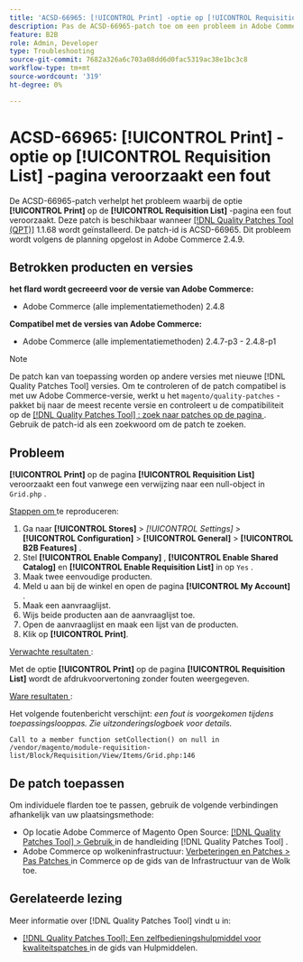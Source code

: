 ```yaml
---
title: 'ACSD-66965: [!UICONTROL Print] -optie op [!UICONTROL Requisition List] -pagina veroorzaakt een fout'
description: Pas de ACSD-66965-patch toe om een probleem in Adobe Commerce op te lossen waarbij de optie [!UICONTROL Print] op de pagina [!UICONTROL Requisition List] een fout veroorzaakt.
feature: B2B
role: Admin, Developer
type: Troubleshooting
source-git-commit: 7682a326a6c703a08dd6d0fac5319ac38e1bc3c8
workflow-type: tm+mt
source-wordcount: '319'
ht-degree: 0%

---
```



# ACSD-66965: **[!UICONTROL Print]** -optie op **[!UICONTROL Requisition List]** -pagina veroorzaakt een fout

De ACSD-66965-patch verhelpt het probleem waarbij de optie **[!UICONTROL Print]** op de **[!UICONTROL Requisition List]** -pagina een fout veroorzaakt. Deze patch is beschikbaar wanneer [[!DNL Quality Patches Tool (QPT)]](/help/tools/quality-patches-tool/quality-patches-tool-to-self-serve-quality-patches.md) 1.1.68 wordt geïnstalleerd. De patch-id is ACSD-66965. Dit probleem wordt volgens de planning opgelost in Adobe Commerce 2.4.9.

## Betrokken producten en versies

**het flard wordt gecreeerd voor de versie van Adobe Commerce:**

* Adobe Commerce (alle implementatiemethoden) 2.4.8

**Compatibel met de versies van Adobe Commerce:**

* Adobe Commerce (alle implementatiemethoden) 2.4.7-p3 - 2.4.8-p1

>[!NOTE]
>
>De patch kan van toepassing worden op andere versies met nieuwe [!DNL Quality Patches Tool] versies. Om te controleren of de patch compatibel is met uw Adobe Commerce-versie, werkt u het `magento/quality-patches` -pakket bij naar de meest recente versie en controleert u de compatibiliteit op de [[!DNL Quality Patches Tool] : zoek naar patches op de pagina ](https://experienceleague.adobe.com/tools/commerce-quality-patches/index.html) . Gebruik de patch-id als een zoekwoord om de patch te zoeken.

## Probleem

**[!UICONTROL Print]** op de pagina **[!UICONTROL Requisition List]** veroorzaakt een fout vanwege een verwijzing naar een null-object in `Grid.php` .

<u> Stappen om </u> te reproduceren:

1. Ga naar **[!UICONTROL Stores]** > *[!UICONTROL Settings]* > **[!UICONTROL Configuration]** > **[!UICONTROL General]** > **[!UICONTROL B2B Features]** .
1. Stel **[!UICONTROL Enable Company]** , **[!UICONTROL Enable Shared Catalog]** en **[!UICONTROL Enable Requisition List]** in op `Yes` .
1. Maak twee eenvoudige producten.
1. Meld u aan bij de winkel en open de pagina **[!UICONTROL My Account]** .
1. Maak een aanvraaglijst.
1. Wijs beide producten aan de aanvraaglijst toe.
1. Open de aanvraaglijst en maak een lijst van de producten.
1. Klik op **[!UICONTROL Print]**.

<u> Verwachte resultaten </u>:

Met de optie **[!UICONTROL Print]** op de pagina **[!UICONTROL Requisition List]** wordt de afdrukvoorvertoning zonder fouten weergegeven.

<u> Ware resultaten </u>:

Het volgende foutenbericht verschijnt: *een fout is voorgekomen tijdens toepassingslooppas. Zie uitzonderingslogboek voor details.*

```
Call to a member function setCollection() on null in /vendor/magento/module-requisition-list/Block/Requisition/View/Items/Grid.php:146
```

## De patch toepassen

Om individuele flarden toe te passen, gebruik de volgende verbindingen afhankelijk van uw plaatsingsmethode:

* Op locatie Adobe Commerce of Magento Open Source: [[!DNL Quality Patches Tool] > Gebruik ](/help/tools/quality-patches-tool/usage.md) in de handleiding [!DNL Quality Patches Tool] .
* Adobe Commerce op wolkeninfrastructuur: [ Verbeteringen en Patches > Pas Patches ](https://experienceleague.adobe.com/docs/commerce-cloud-service/user-guide/develop/upgrade/apply-patches.html) in Commerce op de gids van de Infrastructuur van de Wolk toe.

## Gerelateerde lezing

Meer informatie over [!DNL Quality Patches Tool] vindt u in:

* [[!DNL Quality Patches Tool]: Een zelfbedieningshulpmiddel voor kwaliteitspatches ](/help/tools/quality-patches-tool/quality-patches-tool-to-self-serve-quality-patches.md) in de gids van Hulpmiddelen.
